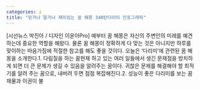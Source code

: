 ```yaml
---
categories: i
title: "믿거나 말거나 재미있는 꿈 해몽 340탄다리미 인포그래픽"
---
```

[시선뉴스 박진아 / 디자인 이윤아Pro] 예부터 꿈 해몽은 자신의 주변인의 미래를 예견하는데 중요한 역할을 해왔다. 물론 꿈 해몽이 정확하게 다 맞는 것은 아니지만 하루를 맞이하는 마음가짐에 적절한 참고를 해도 좋을 것이다. 오늘은 ‘다리미’에 관련된 꿈 해몽을 소개한다.1. 다림질을 하는 꿈현재 하고 있는 여러 일들에서 생긴 문제점을 방치하게 되면 더 큰 문제가 생길 수 있음을 알려주는 꿈이다. 귀찮은 문제를 해결해야 할 최적기를 알려 주는 꿈으로, 내버려 두면 점점 복잡해진다.2. 성능이 좋은 다리미를 보는 꿈재물과 이권이 불